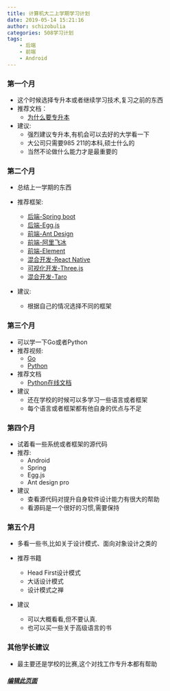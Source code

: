 ```yaml
---
title: 计算机大二上学期学习计划
date: 2019-05-14 15:21:16
author: schizobulia
categories: 508学习计划
tags: 
    - 后端
    - 前端
    - Android
---
```


### 第一个月
- 这个时候选择专升本或者继续学习技术,复习之前的东西
- 推荐文档：
    - [为什么要专升本](https://www.zhihu.com/question/37638175?sort=created)
- 建议: 
    - 强烈建议专升本,有机会可以去好的大学看一下
    - 大公司只需要985 211的本科,硕士什么的
    - 当然不论做什么能力才是最重要的

### 第二个月
- 总结上一学期的东西

- 推荐框架:
    - [后端-Spring boot](https://spring.io/projects/spring-boot)
    - [后端-Egg.js](https://eggjs.org/zh-cn/intro/)
    - [前端-Ant Design](http://es6.ruanyifeng.com/)
    - [前端-阿里飞冰](https://ice.work/)
    - [前端-Element](https://element.eleme.io/#/)
    - [混合开发-React Native](https://reactnative.cn/)
    - [可视化开发-Three.js](https://threejs.org/)
    - [混合开发-Taro](https://nervjs.github.io/taro/)
- 建议: 
    - 根据自己的情况选择不同的框架

### 第三个月
- 可以学一下Go或者Python
- 推荐视频:
    - [Go](http://docscn.studygolang.com/)
    - [Python](https://www.zhihu.com/question/19660572)
- 推荐文档
    - [Python在线文档](https://www.pythontab.com/)
- 建议
    - 还在学校的时候可以多学习一些语言或者框架
    - 每个语言或者框架都有他自身的优点与不足

### 第四个月
- 试着看一些系统或者框架的源代码
- 推荐:
    - Android
    - Spring
    - Egg.js
    - Ant design pro
- 建议
    - 查看源代码对提升自身软件设计能力有很大的帮助
    - 看源码是一个很好的习惯,需要保持

### 第五个月
- 多看一些书,比如关于设计模式、面向对象设计之类的
- 推荐书籍
    - Head First设计模式
    - 大话设计模式
    - 设计模式之禅

- 建议
    - 可以大概看看,但不要认真.
    - 也可以买一些关于高级语言的书

### 其他学长建议
- 最主要还是学校的比赛,这个对找工作专升本都有帮助

##### [编辑此页面](https://github.com/508laboratory/WebsiteCode/tree/master/source/_posts/508学习计划/大二上学期.md)
